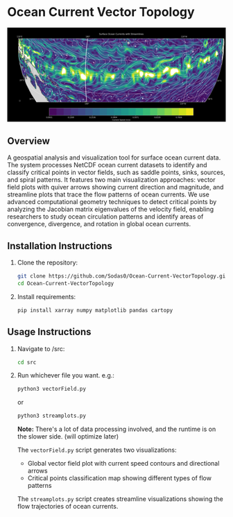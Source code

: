 # Ocean Current Vector Topology
![Streamlines and Topography](streamlines.png)

## Overview

A geospatial analysis and visualization tool for surface ocean current data. The system processes NetCDF ocean current datasets to identify and classify critical points in vector fields, such as saddle points, sinks, sources, and spiral patterns. It features two main visualization approaches: vector field plots with quiver arrows showing current direction and magnitude, and streamline plots that trace the flow patterns of ocean currents. We use advanced computational geometry techniques to detect critical points by analyzing the Jacobian matrix eigenvalues of the velocity field, enabling researchers to study ocean circulation patterns and identify areas of convergence, divergence, and rotation in global ocean currents.


## Installation Instructions

1. Clone the repository:
   ```bash
   git clone https://github.com/Sodas0/Ocean-Current-VectorTopology.git
   cd Ocean-Current-VectorTopology
   ```

2. Install requirements:
   ```bash
   pip install xarray numpy matplotlib pandas cartopy
   ```

## Usage Instructions

1. Navigate to /src:
   ```bash 
   cd src
   ```

2. Run whichever file you want. e.g.:
   ```bash
   python3 vectorField.py
   ``` 
   or
   ```bash
   python3 streamplots.py
   ```
   
   **Note:** There's a lot of data processing involved, and the runtime is on the slower side. (will optimize later)

   The `vectorField.py` script generates two visualizations:
   - Global vector field plot with current speed contours and directional arrows
   - Critical points classification map showing different types of flow patterns
   
   The `streamplots.py` script creates streamline visualizations showing the flow trajectories of ocean currents.